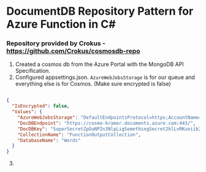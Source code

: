 # DocumentDB Repository Pattern for Azure Function in C#

### Repository provided by Crokus - https://github.com/Crokus/cosmosdb-repo 

1. Created a cosmos db from the Azure Portal with the MongoDB API Specification. 
2. Configured appsettings.json. `AzureWebJobsStorage` is for our queue and everything else is for Cosmos. (Make sure encrypted is false)

```json

{
  "IsEncrypted": false,
  "Values": {
    "AzureWebJobsStorage": "DefaultEndpointsProtocol=https;AccountName=yourstorageacountname468;AccountKey=xFCu0hheWComplicated4ntoi0g1acRZUyubbcqg2pwj1PJW8AHDo1PIduXUu8tuEkOg==",
    "DocDBEndpoint": "https://cosmo-kramer.documents.azure.com:443/",
    "DocDBKey": "SuperSecretZpOuNPIn3NlpLigSomethingSecret2klLvRKuoiib26sd9kThlf1MYdnk1cp4NI9icRAuRsfS7NrluIg==",
    "CollectionName": "FunctionOutputCollection",
    "DatabaseName": "Words"
  }
}

```

3. 